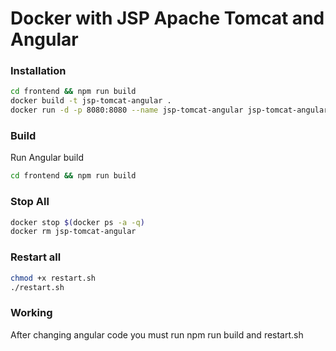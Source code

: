 # Docker with JSP Apache Tomcat and Angular

### Installation
```bash
cd frontend && npm run build
docker build -t jsp-tomcat-angular .
docker run -d -p 8080:8080 --name jsp-tomcat-angular jsp-tomcat-angular
```

### Build

Run Angular build
```bash
cd frontend && npm run build
```

### Stop All
```bash
docker stop $(docker ps -a -q)
docker rm jsp-tomcat-angular 
```

### Restart all

```bash
chmod +x restart.sh
./restart.sh
```

### Working
After changing angular code you must run npm run build and restart.sh